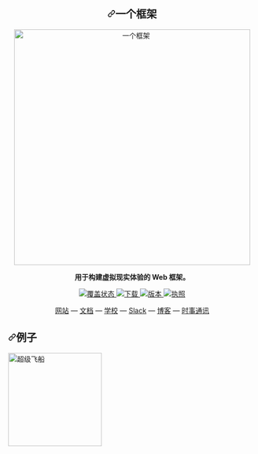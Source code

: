<div class="Box-sc-g0xbh4-0 bJMeLZ js-snippet-clipboard-copy-unpositioned" data-hpc="true"><article class="markdown-body entry-content container-lg" itemprop="text"><h1 align="center" tabindex="-1" dir="auto"><a id="user-content-a-frame" class="anchor" aria-hidden="true" tabindex="-1" href="#a-frame"><svg class="octicon octicon-link" viewBox="0 0 16 16" version="1.1" width="16" height="16" aria-hidden="true"><path d="m7.775 3.275 1.25-1.25a3.5 3.5 0 1 1 4.95 4.95l-2.5 2.5a3.5 3.5 0 0 1-4.95 0 .751.751 0 0 1 .018-1.042.751.751 0 0 1 1.042-.018 1.998 1.998 0 0 0 2.83 0l2.5-2.5a2.002 2.002 0 0 0-2.83-2.83l-1.25 1.25a.751.751 0 0 1-1.042-.018.751.751 0 0 1-.018-1.042Zm-4.69 9.64a1.998 1.998 0 0 0 2.83 0l1.25-1.25a.751.751 0 0 1 1.042.018.751.751 0 0 1 .018 1.042l-1.25 1.25a3.5 3.5 0 1 1-4.95-4.95l2.5-2.5a3.5 3.5 0 0 1 4.95 0 .751.751 0 0 1-.018 1.042.751.751 0 0 1-1.042.018 1.998 1.998 0 0 0-2.83 0l-2.5 2.5a1.998 1.998 0 0 0 0 2.83Z"></path></svg></a><font style="vertical-align: inherit;"><font style="vertical-align: inherit;">一个框架</font></font></h1>
<p align="center" dir="auto"><a href="https://aframe.io" rel="nofollow"><img width="480" alt="一个框架" src="https://user-images.githubusercontent.com/674727/32120889-230ef110-bb0f-11e7-908c-76e39aa43149.jpg" style="max-width: 100%;"></a></p>
<p align="center" dir="auto"><b><font style="vertical-align: inherit;"><font style="vertical-align: inherit;">用于构建虚拟现实体验的 Web 框架。</font></font></b></p>
<p align="center" dir="auto">
  <a href="https://codecov.io/gh/aframevr/aframe" rel="nofollow">
    <img src="https://camo.githubusercontent.com/8427a5fd3c952732b3666206baa07cca2c303ca58cf399f70899d5922ecd8c0e/68747470733a2f2f636f6465636f762e696f2f67682f616672616d6576722f616672616d652f6272616e63682f6d61737465722f67726170682f62616467652e737667" alt="覆盖状态" data-canonical-src="https://codecov.io/gh/aframevr/aframe/branch/master/graph/badge.svg" style="max-width: 100%;">
  </a>
  <a href="https://npmjs.org/package/aframe" rel="nofollow">
    <img src="https://camo.githubusercontent.com/62c446d96d8c57ccee84212c131e5cd222d0400b02a9b3cb549a0c30a80cffd3/68747470733a2f2f696d672e736869656c64732e696f2f6e706d2f64742f616672616d652e7376673f7374796c653d666c61742d737175617265" alt="下载" data-canonical-src="https://img.shields.io/npm/dt/aframe.svg?style=flat-square" style="max-width: 100%;">
  </a>
  <a href="https://npmjs.org/package/aframe" rel="nofollow">
    <img src="https://camo.githubusercontent.com/4121d2840f98be3ff6ec3832e9235a91eee13ec80ef8624f13cd4d5a51a8fe5a/68747470733a2f2f696d672e736869656c64732e696f2f6e706d2f762f616672616d652e7376673f7374796c653d666c61742d737175617265" alt="版本" data-canonical-src="https://img.shields.io/npm/v/aframe.svg?style=flat-square" style="max-width: 100%;">
  </a>
  <a href="https://npmjs.com/package/aframe" rel="nofollow">
    <img src="https://camo.githubusercontent.com/8d260f2478fa8584175e3f153de82f9b6c8dfe85171e48ed874778fa64e57fb9/68747470733a2f2f696d672e736869656c64732e696f2f6e706d2f6c2f616672616d652e7376673f7374796c653d666c61742d737175617265" alt="执照" data-canonical-src="https://img.shields.io/npm/l/aframe.svg?style=flat-square" style="max-width: 100%;"></a>
  
</p>
<div align="center" dir="auto">
  <a href="https://aframe.io" rel="nofollow"><font style="vertical-align: inherit;"><font style="vertical-align: inherit;">网站</font></font></a><font style="vertical-align: inherit;"><font style="vertical-align: inherit;">
  —
  </font></font><a href="https://aframe.io/docs/" rel="nofollow"><font style="vertical-align: inherit;"><font style="vertical-align: inherit;">文档</font></font></a><font style="vertical-align: inherit;"><font style="vertical-align: inherit;">
  —
  </font></font><a href="https://aframe.io/school/" rel="nofollow"><font style="vertical-align: inherit;"><font style="vertical-align: inherit;">学校</font></font></a><font style="vertical-align: inherit;"><font style="vertical-align: inherit;">
  —
   </font></font><a href="https://aframevr.slack.com/join/shared_invite/zt-f6rne3ly-ekVaBU~Xu~fsZHXr56jacQ" rel="nofollow"><font style="vertical-align: inherit;"><font style="vertical-align: inherit;">Slack</font></font></a><font style="vertical-align: inherit;"><font style="vertical-align: inherit;"> 
  —
  </font></font><a href="https://aframe.io/blog/" rel="nofollow"><font style="vertical-align: inherit;"><font style="vertical-align: inherit;">博客</font></font></a><font style="vertical-align: inherit;"><font style="vertical-align: inherit;">
  —
  </font></font><a href="https://aframe.io/subscribe/" rel="nofollow"><font style="vertical-align: inherit;"><font style="vertical-align: inherit;">时事通讯</font></font></a>
</div>
<h2 tabindex="-1" dir="auto"><a id="user-content-examples" class="anchor" aria-hidden="true" tabindex="-1" href="#examples"><svg class="octicon octicon-link" viewBox="0 0 16 16" version="1.1" width="16" height="16" aria-hidden="true"><path d="m7.775 3.275 1.25-1.25a3.5 3.5 0 1 1 4.95 4.95l-2.5 2.5a3.5 3.5 0 0 1-4.95 0 .751.751 0 0 1 .018-1.042.751.751 0 0 1 1.042-.018 1.998 1.998 0 0 0 2.83 0l2.5-2.5a2.002 2.002 0 0 0-2.83-2.83l-1.25 1.25a.751.751 0 0 1-1.042-.018.751.751 0 0 1-.018-1.042Zm-4.69 9.64a1.998 1.998 0 0 0 2.83 0l1.25-1.25a.751.751 0 0 1 1.042.018.751.751 0 0 1 .018 1.042l-1.25 1.25a3.5 3.5 0 1 1-4.95-4.95l2.5-2.5a3.5 3.5 0 0 1 4.95 0 .751.751 0 0 1-.018 1.042.751.751 0 0 1-1.042.018 1.998 1.998 0 0 0-2.83 0l-2.5 2.5a1.998 1.998 0 0 0 0 2.83Z"></path></svg></a><font style="vertical-align: inherit;"><font style="vertical-align: inherit;">例子</font></font></h2>
<animated-image data-catalyst="" style="width: 32%;"><a href="https://supermedium.com/supercraft" rel="nofollow" data-target="animated-image.originalLink">
  <img alt="超级飞船" src="https://user-images.githubusercontent.com/674727/41085457-f5429566-69eb-11e8-92e5-3210e4c6c4a0.gif" height="190" style="max-width: 100%; display: inline-block;" data-target="animated-image.originalImage">
</a>
      <span class="AnimatedImagePlayer" data-target="animated-image.player" hidden="">
        <a data-target="animated-image.replacedLink" class="AnimatedImagePlayer-images" href="https://supermedium.com/supercraft" target="_blank">
          
       
<animated-image data-catalyst="" style="width: 32%;"><a href="https://aframe.io/a-painter/?url=https://ucarecdn.com/962b242b-87a9-422c-b730-febdc470f203/" rel="nofollow" data-target="animated-image.originalLink">
  <img alt="画家" src="https://cloud.githubusercontent.com/assets/674727/24531388/acfc3dda-156d-11e7-8563-5bd75252f70f.gif" height="190" style="max-width: 100%; display: inline-block;" data-target="animated-image.originalImage">
</a>
      <span class="AnimatedImagePlayer" data-target="animated-image.player" hidden="">
        <a data-target="animated-image.replacedLink" class="AnimatedImagePlayer-images" href="https://aframe.io/a-painter/?url=https://ucarecdn.com/962b242b-87a9-422c-b730-febdc470f203/" target="_blank">
          
       
<a href="https://supermedium.com" rel="nofollow">
  <img alt="超中等" src="https://user-images.githubusercontent.com/674727/37294616-7212cd20-25d3-11e8-9e7f-c0c61074f1e0.png" height="190" width="32%" style="max-width: 100%;">
</a>
<animated-image data-catalyst="" style="width: 32%;"><a href="https://aframe.io/a-blast/" rel="nofollow" data-target="animated-image.originalLink">
  <img alt="一个爆炸" src="https://cloud.githubusercontent.com/assets/674727/24531440/0336e66e-156e-11e7-95c2-f2e6ebc0393d.gif" height="190" style="max-width: 100%; display: inline-block;" data-target="animated-image.originalImage">
</a>
      <span class="AnimatedImagePlayer" data-target="animated-image.player" hidden="">
        <a data-target="animated-image.replacedLink" class="AnimatedImagePlayer-images" href="https://aframe.io/a-blast/" target="_blank">
          
        <span data-target="animated-image.imageContainer">
            <img data-target="animated-image.replacedImage" alt="一个爆炸" class="AnimatedImagePlayer-animatedImage" src="https://cloud.githubusercontent.com/assets/674727/24531440/0336e66e-156e-11e7-95c2-f2e6ebc0393d.gif" height="190" style="display: block; opacity: 1;">
          <canvas class="AnimatedImagePlayer-stillImage" aria-hidden="true" width="256" height="190"></canvas></span></a>
        <button data-target="animated-image.imageButton" class="AnimatedImagePlayer-images" tabindex="-1" aria-label="Play 一个爆炸" hidden=""></button>
        <span class="AnimatedImagePlayer-controls" data-target="animated-image.controls" hidden="">
          <button data-target="animated-image.playButton" class="AnimatedImagePlayer-button" aria-label="Play 一个爆炸">
            <svg aria-hidden="true" focusable="false" class="octicon icon-play" width="16" height="16" viewBox="0 0 16 16" fill="none" xmlns="http://www.w3.org/2000/svg">
              <path d="M4 13.5427V2.45734C4 1.82607 4.69692 1.4435 5.2295 1.78241L13.9394 7.32507C14.4334 7.63943 14.4334 8.36057 13.9394 8.67493L5.2295 14.2176C4.69692 14.5565 4 14.1739 4 13.5427Z">
            </path></svg>
            <svg aria-hidden="true" focusable="false" class="octicon icon-pause" width="16" height="16" viewBox="0 0 16 16" xmlns="http://www.w3.org/2000/svg">
              <rect x="4" y="2" width="3" height="12" rx="1"></rect>
              <rect x="9" y="2" width="3" height="12" rx="1"></rect>
            </svg>
          </button>
          <a data-target="animated-image.openButton" aria-label="Open 一个爆炸 in new window" class="AnimatedImagePlayer-button" href="https://aframe.io/a-blast/" target="_blank">
            <svg aria-hidden="true" class="octicon" xmlns="http://www.w3.org/2000/svg" viewBox="0 0 16 16" width="16" height="16">
              <path fill-rule="evenodd" d="M10.604 1h4.146a.25.25 0 01.25.25v4.146a.25.25 0 01-.427.177L13.03 4.03 9.28 7.78a.75.75 0 01-1.06-1.06l3.75-3.75-1.543-1.543A.25.25 0 0110.604 1zM3.75 2A1.75 1.75 0 002 3.75v8.5c0 .966.784 1.75 1.75 1.75h8.5A1.75 1.75 0 0014 12.25v-3.5a.75.75 0 00-1.5 0v3.5a.25.25 0 01-.25.25h-8.5a.25.25 0 01-.25-.25v-8.5a.25.25 0 01.25-.25h3.5a.75.75 0 000-1.5h-3.5z"></path>
            </svg>
          </a>
        </span>
      </span></animated-image>
<animated-image data-catalyst="" style="width: 32%;"><a href="https://aframe.io/a-saturday-night/" rel="nofollow" data-target="animated-image.originalLink">
  <img alt="A-周六晚上" src="https://cloud.githubusercontent.com/assets/674727/24531477/44272daa-156e-11e7-8ef9-d750ed430f3a.gif" height="190" style="max-width: 100%; display: inline-block;" data-target="animated-image.originalImage">
</a>
      <span class="AnimatedImagePlayer" data-target="animated-image.player" hidden="">
        <a data-target="animated-image.replacedLink" class="AnimatedImagePlayer-images" href="https://aframe.io/a-saturday-night/" target="_blank">
          
        <span data-target="animated-image.imageContainer">
            <img data-target="animated-image.replacedImage" alt="A-周六晚上" class="AnimatedImagePlayer-animatedImage" src="https://cloud.githubusercontent.com/assets/674727/24531477/44272daa-156e-11e7-8ef9-d750ed430f3a.gif" height="190" style="display: block; opacity: 1;">
          <canvas class="AnimatedImagePlayer-stillImage" aria-hidden="true" width="256" height="190"></canvas></span></a>
        <button data-target="animated-image.imageButton" class="AnimatedImagePlayer-images" tabindex="-1" aria-label="Play A-周六晚上" hidden=""></button>
        <span class="AnimatedImagePlayer-controls" data-target="animated-image.controls" hidden="">
          <button data-target="animated-image.playButton" class="AnimatedImagePlayer-button" aria-label="Play A-周六晚上">
            <svg aria-hidden="true" focusable="false" class="octicon icon-play" width="16" height="16" viewBox="0 0 16 16" fill="none" xmlns="http://www.w3.org/2000/svg">
              <path d="M4 13.5427V2.45734C4 1.82607 4.69692 1.4435 5.2295 1.78241L13.9394 7.32507C14.4334 7.63943 14.4334 8.36057 13.9394 8.67493L5.2295 14.2176C4.69692 14.5565 4 14.1739 4 13.5427Z">
            </path></svg>
            <svg aria-hidden="true" focusable="false" class="octicon icon-pause" width="16" height="16" viewBox="0 0 16 16" xmlns="http://www.w3.org/2000/svg">
              <rect x="4" y="2" width="3" height="12" rx="1"></rect>
              <rect x="9" y="2" width="3" height="12" rx="1"></rect>
            </svg>
          </button>
          <a data-target="animated-image.openButton" aria-label="Open A-周六晚上 in new window" class="AnimatedImagePlayer-button" href="https://aframe.io/a-saturday-night/" target="_blank">
            <svg aria-hidden="true" class="octicon" xmlns="http://www.w3.org/2000/svg" viewBox="0 0 16 16" width="16" height="16">
              <path fill-rule="evenodd" d="M10.604 1h4.146a.25.25 0 01.25.25v4.146a.25.25 0 01-.427.177L13.03 4.03 9.28 7.78a.75.75 0 01-1.06-1.06l3.75-3.75-1.543-1.543A.25.25 0 0110.604 1zM3.75 2A1.75 1.75 0 002 3.75v8.5c0 .966.784 1.75 1.75 1.75h8.5A1.75 1.75 0 0014 12.25v-3.5a.75.75 0 00-1.5 0v3.5a.25.25 0 01-.25.25h-8.5a.25.25 0 01-.25-.25v-8.5a.25.25 0 01.25-.25h3.5a.75.75 0 000-1.5h-3.5z"></path>
            </svg>
          </a>
        </span>
      </span></animated-image>
<animated-image data-catalyst="" style="width: 32%;"><a href="https://github.com/googlecreativelab/webvr-musicalforest" data-target="animated-image.originalLink">
  <img alt="音乐森林@googlecreativelab" src="https://cloud.githubusercontent.com/assets/674727/25109861/b8e9ec48-2394-11e7-8f2d-ea1cd9df69c8.gif" height="190" style="max-width: 100%; display: inline-block;" data-target="animated-image.originalImage">
</a>
      <span class="AnimatedImagePlayer" data-target="animated-image.player" hidden="">
        <a data-target="animated-image.replacedLink" class="AnimatedImagePlayer-images" href="https://github.com/googlecreativelab/webvr-musicalforest" target="_blank">
          
        <span data-target="animated-image.imageContainer">
            <img data-target="animated-image.replacedImage" alt="音乐森林@googlecreativelab" class="AnimatedImagePlayer-animatedImage" src="https://cloud.githubusercontent.com/assets/674727/25109861/b8e9ec48-2394-11e7-8f2d-ea1cd9df69c8.gif" height="190" style="display: block; opacity: 1;">
          <canvas class="AnimatedImagePlayer-stillImage" aria-hidden="true" width="256" height="190"></canvas></span></a>
        <button data-target="animated-image.imageButton" class="AnimatedImagePlayer-images" tabindex="-1" aria-label="Play 音乐森林@googlecreativelab" hidden=""></button>
        <span class="AnimatedImagePlayer-controls" data-target="animated-image.controls" hidden="">
          <button data-target="animated-image.playButton" class="AnimatedImagePlayer-button" aria-label="Play 音乐森林@googlecreativelab">
            <svg aria-hidden="true" focusable="false" class="octicon icon-play" width="16" height="16" viewBox="0 0 16 16" fill="none" xmlns="http://www.w3.org/2000/svg">
              <path d="M4 13.5427V2.45734C4 1.82607 4.69692 1.4435 5.2295 1.78241L13.9394 7.32507C14.4334 7.63943 14.4334 8.36057 13.9394 8.67493L5.2295 14.2176C4.69692 14.5565 4 14.1739 4 13.5427Z">
            </path></svg>
            <svg aria-hidden="true" focusable="false" class="octicon icon-pause" width="16" height="16" viewBox="0 0 16 16" xmlns="http://www.w3.org/2000/svg">
              <rect x="4" y="2" width="3" height="12" rx="1"></rect>
              <rect x="9" y="2" width="3" height="12" rx="1"></rect>
            </svg>
          </button>
          <a data-target="animated-image.openButton" aria-label="Open 音乐森林@googlecreativelab in new window" class="AnimatedImagePlayer-button" href="https://github.com/googlecreativelab/webvr-musicalforest" target="_blank">
            <svg aria-hidden="true" class="octicon" xmlns="http://www.w3.org/2000/svg" viewBox="0 0 16 16" width="16" height="16">
              <path fill-rule="evenodd" d="M10.604 1h4.146a.25.25 0 01.25.25v4.146a.25.25 0 01-.427.177L13.03 4.03 9.28 7.78a.75.75 0 01-1.06-1.06l3.75-3.75-1.543-1.543A.25.25 0 0110.604 1zM3.75 2A1.75 1.75 0 002 3.75v8.5c0 .966.784 1.75 1.75 1.75h8.5A1.75 1.75 0 0014 12.25v-3.5a.75.75 0 00-1.5 0v3.5a.25.25 0 01-.25.25h-8.5a.25.25 0 01-.25-.25v-8.5a.25.25 0 01.25-.25h3.5a.75.75 0 000-1.5h-3.5z"></path>
            </svg>
          </a>
        </span>
      </span></animated-image>
<p dir="auto"><em><font style="vertical-align: inherit;"></font><a href="https://aframe.io" rel="nofollow"><font style="vertical-align: inherit;"><font style="vertical-align: inherit;">在主页</font></font></a><font style="vertical-align: inherit;"><font style="vertical-align: inherit;">、</font></font><a href="https://aframe.io/blog/" rel="nofollow"><font style="vertical-align: inherit;"><font style="vertical-align: inherit;">A Week of A-Frame</font></font></a><font style="vertical-align: inherit;"><font style="vertical-align: inherit;">和</font></font><a href="https://webvr.directory" rel="nofollow"><font style="vertical-align: inherit;"><font style="vertical-align: inherit;">WebVR Directory</font></font></a><font style="vertical-align: inherit;"><font style="vertical-align: inherit;">上可以找到更多示例</font><font style="vertical-align: inherit;">。</font></font></em></p>
<h2 tabindex="-1" dir="auto"><a id="user-content-features" class="anchor" aria-hidden="true" tabindex="-1" href="#features"><svg class="octicon octicon-link" viewBox="0 0 16 16" version="1.1" width="16" height="16" aria-hidden="true"><path d="m7.775 3.275 1.25-1.25a3.5 3.5 0 1 1 4.95 4.95l-2.5 2.5a3.5 3.5 0 0 1-4.95 0 .751.751 0 0 1 .018-1.042.751.751 0 0 1 1.042-.018 1.998 1.998 0 0 0 2.83 0l2.5-2.5a2.002 2.002 0 0 0-2.83-2.83l-1.25 1.25a.751.751 0 0 1-1.042-.018.751.751 0 0 1-.018-1.042Zm-4.69 9.64a1.998 1.998 0 0 0 2.83 0l1.25-1.25a.751.751 0 0 1 1.042.018.751.751 0 0 1 .018 1.042l-1.25 1.25a3.5 3.5 0 1 1-4.95-4.95l2.5-2.5a3.5 3.5 0 0 1 4.95 0 .751.751 0 0 1-.018 1.042.751.751 0 0 1-1.042.018 1.998 1.998 0 0 0-2.83 0l-2.5 2.5a1.998 1.998 0 0 0 0 2.83Z"></path></svg></a><font style="vertical-align: inherit;"><font style="vertical-align: inherit;">特征</font></font></h2>
<p dir="auto"><font style="vertical-align: inherit;"><font style="vertical-align: inherit;">👓</font></font><strong><font style="vertical-align: inherit;"><font style="vertical-align: inherit;">虚拟现实变得简单</font></font></strong><font style="vertical-align: inherit;"><font style="vertical-align: inherit;">：A-Frame 只需放入</font></font><code>&lt;a-scene&gt;</code><font style="vertical-align: inherit;"><font style="vertical-align: inherit;">.</font></font></p>
<p dir="auto"><font style="vertical-align: inherit;"><font style="vertical-align: inherit;">❤️</font></font><strong><font style="vertical-align: inherit;"><font style="vertical-align: inherit;">声明性 HTML</font></font></strong><font style="vertical-align: inherit;"><font style="vertical-align: inherit;">：HTML 易于阅读和复制粘贴。</font><font style="vertical-align: inherit;">由于 A-Frame 可以通过 HTML 使用，因此每个人都可以使用 A-Frame：Web 开发人员、VR 和 AR 爱好者、教育工作者、艺术家、创客、孩子。</font></font></p>
<p dir="auto"><font style="vertical-align: inherit;"><font style="vertical-align: inherit;">🔌</font></font><strong><font style="vertical-align: inherit;"><font style="vertical-align: inherit;">实体组件架构</font></font></strong><font style="vertical-align: inherit;"><font style="vertical-align: inherit;">：A-Frame 是一个基于 Three.js 的强大框架，为 Three.js 提供声明性、可组合、可重用的实体组件结构。</font><font style="vertical-align: inherit;">虽然 A-Frame 可以通过 HTML 使用，但开发人员可以无限制地访问 JavaScript、DOM API、 Three.js、WebXR 和 WebGL。</font></font></p>
<p dir="auto"><font style="vertical-align: inherit;"><font style="vertical-align: inherit;">⚡</font></font><strong><font style="vertical-align: inherit;"><font style="vertical-align: inherit;">性能</font></font></strong><font style="vertical-align: inherit;"><font style="vertical-align: inherit;">：A-Frame 是一个基于 Three.js 的瘦框架。</font><font style="vertical-align: inherit;">虽然A-Frame使用了DOM，但A-Frame并不触及浏览器布局引擎。</font><font style="vertical-align: inherit;">性能是重中之重，需要在高度交互的 WebXR 体验上进行实战测试。</font></font></p>
<p dir="auto"><font style="vertical-align: inherit;"><font style="vertical-align: inherit;">🌐</font></font><strong><font style="vertical-align: inherit;"><font style="vertical-align: inherit;">跨平台</font></font></strong><font style="vertical-align: inherit;"><font style="vertical-align: inherit;">：为任何与支持 WebXR 的浏览器兼容的耳机构建 VR 和 AR 应用程序。</font><font style="vertical-align: inherit;">没有耳机或控制器？</font><font style="vertical-align: inherit;">没问题！</font><font style="vertical-align: inherit;">A-Frame 仍然适用于标准台式机和智能手机。</font></font></p>
<p dir="auto"><font style="vertical-align: inherit;"><font style="vertical-align: inherit;">🔍 </font></font><strong><font style="vertical-align: inherit;"><font style="vertical-align: inherit;">Visual Inspector</font></font></strong><font style="vertical-align: inherit;"><font style="vertical-align: inherit;">：A-Frame 提供了内置的视觉 3D 检查器，其工作流程类似于浏览器的开发工具，界面类似于 Unity。</font><font style="vertical-align: inherit;">打开任何 A-Frame 场景并点击</font></font><code>&lt;ctrl&gt; + &lt;alt&gt; + i</code><font style="vertical-align: inherit;"><font style="vertical-align: inherit;">。</font></font></p>
<p dir="auto"><font style="vertical-align: inherit;"><font style="vertical-align: inherit;">🏃</font></font><strong><font style="vertical-align: inherit;"><font style="vertical-align: inherit;">功能</font></font></strong><font style="vertical-align: inherit;"><font style="vertical-align: inherit;">：使用 A-Frame 的内置组件（例如几何图形、材质、灯光、动画、模型、光线投射器、阴影、位置音频、跟踪控制器）立即开始运行。</font><font style="vertical-align: inherit;">利用粒子系统、物理、多用户、海洋、山脉、语音识别或隐形传态等社区组件，走得更远！</font></font></p>
<h2 tabindex="-1" dir="auto"><a id="user-content-usage" class="anchor" aria-hidden="true" tabindex="-1" href="#usage"><svg class="octicon octicon-link" viewBox="0 0 16 16" version="1.1" width="16" height="16" aria-hidden="true"><path d="m7.775 3.275 1.25-1.25a3.5 3.5 0 1 1 4.95 4.95l-2.5 2.5a3.5 3.5 0 0 1-4.95 0 .751.751 0 0 1 .018-1.042.751.751 0 0 1 1.042-.018 1.998 1.998 0 0 0 2.83 0l2.5-2.5a2.002 2.002 0 0 0-2.83-2.83l-1.25 1.25a.751.751 0 0 1-1.042-.018.751.751 0 0 1-.018-1.042Zm-4.69 9.64a1.998 1.998 0 0 0 2.83 0l1.25-1.25a.751.751 0 0 1 1.042.018.751.751 0 0 1 .018 1.042l-1.25 1.25a3.5 3.5 0 1 1-4.95-4.95l2.5-2.5a3.5 3.5 0 0 1 4.95 0 .751.751 0 0 1-.018 1.042.751.751 0 0 1-1.042.018 1.998 1.998 0 0 0-2.83 0l-2.5 2.5a1.998 1.998 0 0 0 0 2.83Z"></path></svg></a><font style="vertical-align: inherit;"><font style="vertical-align: inherit;">用法</font></font></h2>
<h3 tabindex="-1" dir="auto"><a id="user-content-example" class="anchor" aria-hidden="true" tabindex="-1" href="#example"><svg class="octicon octicon-link" viewBox="0 0 16 16" version="1.1" width="16" height="16" aria-hidden="true"><path d="m7.775 3.275 1.25-1.25a3.5 3.5 0 1 1 4.95 4.95l-2.5 2.5a3.5 3.5 0 0 1-4.95 0 .751.751 0 0 1 .018-1.042.751.751 0 0 1 1.042-.018 1.998 1.998 0 0 0 2.83 0l2.5-2.5a2.002 2.002 0 0 0-2.83-2.83l-1.25 1.25a.751.751 0 0 1-1.042-.018.751.751 0 0 1-.018-1.042Zm-4.69 9.64a1.998 1.998 0 0 0 2.83 0l1.25-1.25a.751.751 0 0 1 1.042.018.751.751 0 0 1 .018 1.042l-1.25 1.25a3.5 3.5 0 1 1-4.95-4.95l2.5-2.5a3.5 3.5 0 0 1 4.95 0 .751.751 0 0 1-.018 1.042.751.751 0 0 1-1.042.018 1.998 1.998 0 0 0-2.83 0l-2.5 2.5a1.998 1.998 0 0 0 0 2.83Z"></path></svg></a><font style="vertical-align: inherit;"><font style="vertical-align: inherit;">例子</font></font></h3>
<p dir="auto"><font style="vertical-align: inherit;"><font style="vertical-align: inherit;">只需几行 HTML 即可在浏览器中构建 VR 和 AR 场景！</font><font style="vertical-align: inherit;">要立即开始播放和发布，请重新混合入门示例：</font></font></p>
<p dir="auto"><a href="https://glitch.com/~aframe" rel="nofollow"><img src="https://cloud.githubusercontent.com/assets/674727/24572421/688f7fc0-162d-11e7-8a35-b02bc050c043.jpg" alt="混音" style="max-width: 100%;"></a> <a href="https://repl.it/@dmarcos/aframe" rel="nofollow"><img src="https://user-images.githubusercontent.com/39342/52831020-d42dcb80-3087-11e9-833f-2d6191c69eb9.png" alt="叉" style="max-width: 100%;"></a></p>
<div class="highlight highlight-text-html-basic notranslate position-relative overflow-auto" dir="auto"><pre><span class="pl-kos">&lt;</span><span class="pl-ent">html</span><span class="pl-kos">&gt;</span>
  <span class="pl-kos">&lt;</span><span class="pl-ent">head</span><span class="pl-kos">&gt;</span>
    <span class="pl-kos">&lt;</span><span class="pl-ent">script</span> <span class="pl-c1">src</span>="<span class="pl-s">https://aframe.io/releases/1.5.0/aframe.min.js</span>"<span class="pl-kos">&gt;</span><span class="pl-kos">&lt;/</span><span class="pl-ent">script</span><span class="pl-kos">&gt;</span>
  <span class="pl-kos">&lt;/</span><span class="pl-ent">head</span><span class="pl-kos">&gt;</span>
  <span class="pl-kos">&lt;</span><span class="pl-ent">body</span><span class="pl-kos">&gt;</span>
    <span class="pl-kos">&lt;</span><span class="pl-ent">a-scene</span><span class="pl-kos">&gt;</span>
      <span class="pl-kos">&lt;</span><span class="pl-ent">a-box</span> <span class="pl-c1">position</span>="<span class="pl-s">-1 0.5 -3</span>" <span class="pl-c1">rotation</span>="<span class="pl-s">0 45 0</span>" <span class="pl-c1">color</span>="<span class="pl-s">#4CC3D9</span>"<span class="pl-kos">&gt;</span><span class="pl-kos">&lt;/</span><span class="pl-ent">a-box</span><span class="pl-kos">&gt;</span>
      <span class="pl-kos">&lt;</span><span class="pl-ent">a-sphere</span> <span class="pl-c1">position</span>="<span class="pl-s">0 1.25 -5</span>" <span class="pl-c1">radius</span>="<span class="pl-s">1.25</span>" <span class="pl-c1">color</span>="<span class="pl-s">#EF2D5E</span>"<span class="pl-kos">&gt;</span><span class="pl-kos">&lt;/</span><span class="pl-ent">a-sphere</span><span class="pl-kos">&gt;</span>
      <span class="pl-kos">&lt;</span><span class="pl-ent">a-cylinder</span> <span class="pl-c1">position</span>="<span class="pl-s">1 0.75 -3</span>" <span class="pl-c1">radius</span>="<span class="pl-s">0.5</span>" <span class="pl-c1">height</span>="<span class="pl-s">1.5</span>" <span class="pl-c1">color</span>="<span class="pl-s">#FFC65D</span>"<span class="pl-kos">&gt;</span><span class="pl-kos">&lt;/</span><span class="pl-ent">a-cylinder</span><span class="pl-kos">&gt;</span>
      <span class="pl-kos">&lt;</span><span class="pl-ent">a-plane</span> <span class="pl-c1">position</span>="<span class="pl-s">0 0 -4</span>" <span class="pl-c1">rotation</span>="<span class="pl-s">-90 0 0</span>" <span class="pl-c1">width</span>="<span class="pl-s">4</span>" <span class="pl-c1">height</span>="<span class="pl-s">4</span>" <span class="pl-c1">color</span>="<span class="pl-s">#7BC8A4</span>"<span class="pl-kos">&gt;</span><span class="pl-kos">&lt;/</span><span class="pl-ent">a-plane</span><span class="pl-kos">&gt;</span>
      <span class="pl-kos">&lt;</span><span class="pl-ent">a-sky</span> <span class="pl-c1">color</span>="<span class="pl-s">#ECECEC</span>"<span class="pl-kos">&gt;</span><span class="pl-kos">&lt;/</span><span class="pl-ent">a-sky</span><span class="pl-kos">&gt;</span>
    <span class="pl-kos">&lt;/</span><span class="pl-ent">a-scene</span><span class="pl-kos">&gt;</span>
  <span class="pl-kos">&lt;/</span><span class="pl-ent">body</span><span class="pl-kos">&gt;</span>
<span class="pl-kos">&lt;/</span><span class="pl-ent">html</span><span class="pl-kos">&gt;</span></pre><div class="zeroclipboard-container">
    <clipboard-copy aria-label="Copy" class="ClipboardButton btn btn-invisible js-clipboard-copy m-2 p-0 tooltipped-no-delay d-flex flex-justify-center flex-items-center" data-copy-feedback="Copied!" data-tooltip-direction="w" value="<html>
  <head>
    <script src=&quot;https://aframe.io/releases/1.5.0/aframe.min.js&quot;></script>
  </head>
  <body>
    <a-scene>
      <a-box position=&quot;-1 0.5 -3&quot; rotation=&quot;0 45 0&quot; color=&quot;#4CC3D9&quot;></a-box>
      <a-sphere position=&quot;0 1.25 -5&quot; radius=&quot;1.25&quot; color=&quot;#EF2D5E&quot;></a-sphere>
      <a-cylinder position=&quot;1 0.75 -3&quot; radius=&quot;0.5&quot; height=&quot;1.5&quot; color=&quot;#FFC65D&quot;></a-cylinder>
      <a-plane position=&quot;0 0 -4&quot; rotation=&quot;-90 0 0&quot; width=&quot;4&quot; height=&quot;4&quot; color=&quot;#7BC8A4&quot;></a-plane>
      <a-sky color=&quot;#ECECEC&quot;></a-sky>
    </a-scene>
  </body>
</html>" tabindex="0" role="button">
      <svg aria-hidden="true" height="16" viewBox="0 0 16 16" version="1.1" width="16" data-view-component="true" class="octicon octicon-copy js-clipboard-copy-icon">
    <path d="M0 6.75C0 5.784.784 5 1.75 5h1.5a.75.75 0 0 1 0 1.5h-1.5a.25.25 0 0 0-.25.25v7.5c0 .138.112.25.25.25h7.5a.25.25 0 0 0 .25-.25v-1.5a.75.75 0 0 1 1.5 0v1.5A1.75 1.75 0 0 1 9.25 16h-7.5A1.75 1.75 0 0 1 0 14.25Z"></path><path d="M5 1.75C5 .784 5.784 0 6.75 0h7.5C15.216 0 16 .784 16 1.75v7.5A1.75 1.75 0 0 1 14.25 11h-7.5A1.75 1.75 0 0 1 5 9.25Zm1.75-.25a.25.25 0 0 0-.25.25v7.5c0 .138.112.25.25.25h7.5a.25.25 0 0 0 .25-.25v-7.5a.25.25 0 0 0-.25-.25Z"></path>
</svg>
      <svg aria-hidden="true" height="16" viewBox="0 0 16 16" version="1.1" width="16" data-view-component="true" class="octicon octicon-check js-clipboard-check-icon color-fg-success d-none">
    <path d="M13.78 4.22a.75.75 0 0 1 0 1.06l-7.25 7.25a.75.75 0 0 1-1.06 0L2.22 9.28a.751.751 0 0 1 .018-1.042.751.751 0 0 1 1.042-.018L6 10.94l6.72-6.72a.75.75 0 0 1 1.06 0Z"></path>
</svg>
    </clipboard-copy>
  </div></div>
<p dir="auto"><font style="vertical-align: inherit;"><font style="vertical-align: inherit;">借助 A-Frame 的</font></font><a href="https://aframe.io/docs/1.5.0/introduction/entity-component-system.html" rel="nofollow"><font style="vertical-align: inherit;"><font style="vertical-align: inherit;">实体组件架构</font></font></a><font style="vertical-align: inherit;"><font style="vertical-align: inherit;">，我们可以从生态系统（例如海洋、物理）中放入社区组件，并将它们直接从 HTML 插入到我们的对象中：</font></font></p>
<p dir="auto"><a href="https://glitch.com/~aframe-registry" rel="nofollow"><img src="https://cloud.githubusercontent.com/assets/674727/24572421/688f7fc0-162d-11e7-8a35-b02bc050c043.jpg" alt="混音" style="max-width: 100%;"></a> <a href="https://repl.it/@dmarcos/aframe" rel="nofollow"><img src="https://user-images.githubusercontent.com/39342/52831020-d42dcb80-3087-11e9-833f-2d6191c69eb9.png" alt="叉" style="max-width: 100%;"></a></p>
<div class="highlight highlight-text-html-basic notranslate position-relative overflow-auto" dir="auto"><pre><span class="pl-kos">&lt;</span><span class="pl-ent">html</span><span class="pl-kos">&gt;</span>
  <span class="pl-kos">&lt;</span><span class="pl-ent">head</span><span class="pl-kos">&gt;</span>
    <span class="pl-kos">&lt;</span><span class="pl-ent">script</span> <span class="pl-c1">src</span>="<span class="pl-s">https://aframe.io/releases/1.5.0/aframe.min.js</span>"<span class="pl-kos">&gt;</span><span class="pl-kos">&lt;/</span><span class="pl-ent">script</span><span class="pl-kos">&gt;</span>
    <span class="pl-kos">&lt;</span><span class="pl-ent">script</span> <span class="pl-c1">src</span>="<span class="pl-s">https://unpkg.com/aframe-particle-system-component@1.0.x/dist/aframe-particle-system-component.min.js</span>"<span class="pl-kos">&gt;</span><span class="pl-kos">&lt;/</span><span class="pl-ent">script</span><span class="pl-kos">&gt;</span>
    <span class="pl-kos">&lt;</span><span class="pl-ent">script</span> <span class="pl-c1">src</span>="<span class="pl-s">https://unpkg.com/aframe-extras.ocean@%5E3.5.x/dist/aframe-extras.ocean.min.js</span>"<span class="pl-kos">&gt;</span><span class="pl-kos">&lt;/</span><span class="pl-ent">script</span><span class="pl-kos">&gt;</span>
    <span class="pl-kos">&lt;</span><span class="pl-ent">script</span> <span class="pl-c1">src</span>="<span class="pl-s">https://unpkg.com/aframe-gradient-sky@1.5.0/dist/gradientsky.min.js</span>"<span class="pl-kos">&gt;</span><span class="pl-kos">&lt;/</span><span class="pl-ent">script</span><span class="pl-kos">&gt;</span>
  <span class="pl-kos">&lt;/</span><span class="pl-ent">head</span><span class="pl-kos">&gt;</span>
  <span class="pl-kos">&lt;</span><span class="pl-ent">body</span><span class="pl-kos">&gt;</span>
    <span class="pl-kos">&lt;</span><span class="pl-ent">a-scene</span><span class="pl-kos">&gt;</span>
      <span class="pl-kos">&lt;</span><span class="pl-ent">a-entity</span> <span class="pl-c1">id</span>="<span class="pl-s">rain</span>" <span class="pl-c1">particle-system</span>="<span class="pl-s">preset: rain; color: #24CAFF; particleCount: 5000</span>"<span class="pl-kos">&gt;</span><span class="pl-kos">&lt;/</span><span class="pl-ent">a-entity</span><span class="pl-kos">&gt;</span>

      <span class="pl-kos">&lt;</span><span class="pl-ent">a-entity</span> <span class="pl-c1">id</span>="<span class="pl-s">sphere</span>" <span class="pl-c1">geometry</span>="<span class="pl-s">primitive: sphere</span>"
                <span class="pl-c1">material</span>="<span class="pl-s">color: #EFEFEF; shader: flat</span>"
                <span class="pl-c1">position</span>="<span class="pl-s">0 0.15 -5</span>"
                <span class="pl-c1">light</span>="<span class="pl-s">type: point; intensity: 5</span>"
                <span class="pl-c1">animation</span>="<span class="pl-s">property: position; easing: easeInOutQuad; dir: alternate; dur: 1000; to: 0 -0.10 -5; loop: true</span>"<span class="pl-kos">&gt;</span><span class="pl-kos">&lt;/</span><span class="pl-ent">a-entity</span><span class="pl-kos">&gt;</span>

      <span class="pl-kos">&lt;</span><span class="pl-ent">a-entity</span> <span class="pl-c1">id</span>="<span class="pl-s">ocean</span>" <span class="pl-c1">ocean</span>="<span class="pl-s">density: 20; width: 50; depth: 50; speed: 4</span>"
                <span class="pl-c1">material</span>="<span class="pl-s">color: #9CE3F9; opacity: 0.75; metalness: 0; roughness: 1</span>"
                <span class="pl-c1">rotation</span>="<span class="pl-s">-90 0 0</span>"<span class="pl-kos">&gt;</span><span class="pl-kos">&lt;/</span><span class="pl-ent">a-entity</span><span class="pl-kos">&gt;</span>

      <span class="pl-kos">&lt;</span><span class="pl-ent">a-entity</span> <span class="pl-c1">id</span>="<span class="pl-s">sky</span>" <span class="pl-c1">geometry</span>="<span class="pl-s">primitive: sphere; radius: 5000</span>"
                <span class="pl-c1">material</span>="<span class="pl-s">shader: gradient; topColor: 235 235 245; bottomColor: 185 185 210</span>"
                <span class="pl-c1">scale</span>="<span class="pl-s">-1 1 1</span>"<span class="pl-kos">&gt;</span><span class="pl-kos">&lt;/</span><span class="pl-ent">a-entity</span><span class="pl-kos">&gt;</span>

      <span class="pl-kos">&lt;</span><span class="pl-ent">a-entity</span> <span class="pl-c1">id</span>="<span class="pl-s">light</span>" <span class="pl-c1">light</span>="<span class="pl-s">type: ambient; color: #888</span>"<span class="pl-kos">&gt;</span><span class="pl-kos">&lt;/</span><span class="pl-ent">a-entity</span><span class="pl-kos">&gt;</span>
    <span class="pl-kos">&lt;/</span><span class="pl-ent">a-scene</span><span class="pl-kos">&gt;</span>
  <span class="pl-kos">&lt;/</span><span class="pl-ent">body</span><span class="pl-kos">&gt;</span>
<span class="pl-kos">&lt;/</span><span class="pl-ent">html</span><span class="pl-kos">&gt;</span></pre><div class="zeroclipboard-container">
    <clipboard-copy aria-label="Copy" class="ClipboardButton btn btn-invisible js-clipboard-copy m-2 p-0 tooltipped-no-delay d-flex flex-justify-center flex-items-center" data-copy-feedback="Copied!" data-tooltip-direction="w" value="<html>
  <head>
    <script src=&quot;https://aframe.io/releases/1.5.0/aframe.min.js&quot;></script>
    <script src=&quot;https://unpkg.com/aframe-particle-system-component@1.0.x/dist/aframe-particle-system-component.min.js&quot;></script>
    <script src=&quot;https://unpkg.com/aframe-extras.ocean@%5E3.5.x/dist/aframe-extras.ocean.min.js&quot;></script>
    <script src=&quot;https://unpkg.com/aframe-gradient-sky@1.5.0/dist/gradientsky.min.js&quot;></script>
  </head>
  <body>
    <a-scene>
      <a-entity id=&quot;rain&quot; particle-system=&quot;preset: rain; color: #24CAFF; particleCount: 5000&quot;></a-entity>

      <a-entity id=&quot;sphere&quot; geometry=&quot;primitive: sphere&quot;
                material=&quot;color: #EFEFEF; shader: flat&quot;
                position=&quot;0 0.15 -5&quot;
                light=&quot;type: point; intensity: 5&quot;
                animation=&quot;property: position; easing: easeInOutQuad; dir: alternate; dur: 1000; to: 0 -0.10 -5; loop: true&quot;></a-entity>

      <a-entity id=&quot;ocean&quot; ocean=&quot;density: 20; width: 50; depth: 50; speed: 4&quot;
                material=&quot;color: #9CE3F9; opacity: 0.75; metalness: 0; roughness: 1&quot;
                rotation=&quot;-90 0 0&quot;></a-entity>

      <a-entity id=&quot;sky&quot; geometry=&quot;primitive: sphere; radius: 5000&quot;
                material=&quot;shader: gradient; topColor: 235 235 245; bottomColor: 185 185 210&quot;
                scale=&quot;-1 1 1&quot;></a-entity>

      <a-entity id=&quot;light&quot; light=&quot;type: ambient; color: #888&quot;></a-entity>
    </a-scene>
  </body>
</html>" tabindex="0" role="button">
      <svg aria-hidden="true" height="16" viewBox="0 0 16 16" version="1.1" width="16" data-view-component="true" class="octicon octicon-copy js-clipboard-copy-icon">
    <path d="M0 6.75C0 5.784.784 5 1.75 5h1.5a.75.75 0 0 1 0 1.5h-1.5a.25.25 0 0 0-.25.25v7.5c0 .138.112.25.25.25h7.5a.25.25 0 0 0 .25-.25v-1.5a.75.75 0 0 1 1.5 0v1.5A1.75 1.75 0 0 1 9.25 16h-7.5A1.75 1.75 0 0 1 0 14.25Z"></path><path d="M5 1.75C5 .784 5.784 0 6.75 0h7.5C15.216 0 16 .784 16 1.75v7.5A1.75 1.75 0 0 1 14.25 11h-7.5A1.75 1.75 0 0 1 5 9.25Zm1.75-.25a.25.25 0 0 0-.25.25v7.5c0 .138.112.25.25.25h7.5a.25.25 0 0 0 .25-.25v-7.5a.25.25 0 0 0-.25-.25Z"></path>
</svg>
      <svg aria-hidden="true" height="16" viewBox="0 0 16 16" version="1.1" width="16" data-view-component="true" class="octicon octicon-check js-clipboard-check-icon color-fg-success d-none">
    <path d="M13.78 4.22a.75.75 0 0 1 0 1.06l-7.25 7.25a.75.75 0 0 1-1.06 0L2.22 9.28a.751.751 0 0 1 .018-1.042.751.751 0 0 1 1.042-.018L6 10.94l6.72-6.72a.75.75 0 0 1 1.06 0Z"></path>
</svg>
    </clipboard-copy>
  </div></div>
<h3 tabindex="-1" dir="auto"><a id="user-content-builds" class="anchor" aria-hidden="true" tabindex="-1" href="#builds"><svg class="octicon octicon-link" viewBox="0 0 16 16" version="1.1" width="16" height="16" aria-hidden="true"><path d="m7.775 3.275 1.25-1.25a3.5 3.5 0 1 1 4.95 4.95l-2.5 2.5a3.5 3.5 0 0 1-4.95 0 .751.751 0 0 1 .018-1.042.751.751 0 0 1 1.042-.018 1.998 1.998 0 0 0 2.83 0l2.5-2.5a2.002 2.002 0 0 0-2.83-2.83l-1.25 1.25a.751.751 0 0 1-1.042-.018.751.751 0 0 1-.018-1.042Zm-4.69 9.64a1.998 1.998 0 0 0 2.83 0l1.25-1.25a.751.751 0 0 1 1.042.018.751.751 0 0 1 .018 1.042l-1.25 1.25a3.5 3.5 0 1 1-4.95-4.95l2.5-2.5a3.5 3.5 0 0 1 4.95 0 .751.751 0 0 1-.018 1.042.751.751 0 0 1-1.042.018 1.998 1.998 0 0 0-2.83 0l-2.5 2.5a1.998 1.998 0 0 0 0 2.83Z"></path></svg></a><font style="vertical-align: inherit;"><font style="vertical-align: inherit;">构建</font></font></h3>
<p dir="auto"><font style="vertical-align: inherit;"><font style="vertical-align: inherit;">要使用 A-Frame 的最新稳定版本，请包括</font></font><a href="https://aframe.io/releases/1.5.0/aframe.min.js" rel="nofollow"><code>aframe.min.js</code></a><font style="vertical-align: inherit;"><font style="vertical-align: inherit;">：</font></font></p>
<div class="highlight highlight-source-js notranslate position-relative overflow-auto" dir="auto"><pre><span class="pl-c1">&lt;</span><span class="pl-ent">head</span><span class="pl-c1">&gt;</span>
  <span class="pl-c1">&lt;</span><span class="pl-ent">script</span> <span class="pl-c1">src</span><span class="pl-c1">=</span><span class="pl-s">"https://aframe.io/releases/1.5.0/aframe.min.js"</span><span class="pl-c1">&gt;</span><span class="pl-c1">&lt;</span><span class="pl-c1">/</span><span class="pl-ent">script</span><span class="pl-c1">&gt;</span>
<span class="pl-c1">&lt;</span><span class="pl-c1">/</span><span class="pl-ent">head</span><span class="pl-c1">&gt;</span></pre><div class="zeroclipboard-container">
    <clipboard-copy aria-label="Copy" class="ClipboardButton btn btn-invisible js-clipboard-copy m-2 p-0 tooltipped-no-delay d-flex flex-justify-center flex-items-center" data-copy-feedback="Copied!" data-tooltip-direction="w" value="<head>
  <script src=&quot;https://aframe.io/releases/1.5.0/aframe.min.js&quot;></script>
</head>" tabindex="0" role="button">
      <svg aria-hidden="true" height="16" viewBox="0 0 16 16" version="1.1" width="16" data-view-component="true" class="octicon octicon-copy js-clipboard-copy-icon">
    <path d="M0 6.75C0 5.784.784 5 1.75 5h1.5a.75.75 0 0 1 0 1.5h-1.5a.25.25 0 0 0-.25.25v7.5c0 .138.112.25.25.25h7.5a.25.25 0 0 0 .25-.25v-1.5a.75.75 0 0 1 1.5 0v1.5A1.75 1.75 0 0 1 9.25 16h-7.5A1.75 1.75 0 0 1 0 14.25Z"></path><path d="M5 1.75C5 .784 5.784 0 6.75 0h7.5C15.216 0 16 .784 16 1.75v7.5A1.75 1.75 0 0 1 14.25 11h-7.5A1.75 1.75 0 0 1 5 9.25Zm1.75-.25a.25.25 0 0 0-.25.25v7.5c0 .138.112.25.25.25h7.5a.25.25 0 0 0 .25-.25v-7.5a.25.25 0 0 0-.25-.25Z"></path>
</svg>
      <svg aria-hidden="true" height="16" viewBox="0 0 16 16" version="1.1" width="16" data-view-component="true" class="octicon octicon-check js-clipboard-check-icon color-fg-success d-none">
    <path d="M13.78 4.22a.75.75 0 0 1 0 1.06l-7.25 7.25a.75.75 0 0 1-1.06 0L2.22 9.28a.751.751 0 0 1 .018-1.042.751.751 0 0 1 1.042-.018L6 10.94l6.72-6.72a.75.75 0 0 1 1.06 0Z"></path>
</svg>
    </clipboard-copy>
  </div></div>
<p dir="auto"><font style="vertical-align: inherit;"><font style="vertical-align: inherit;">要查看稳定版本和主版本，请参阅</font></font><a href="/aframevr/aframe/blob/master/dist"><code>dist/</code><font style="vertical-align: inherit;"><font style="vertical-align: inherit;">文件夹</font></font></a><font style="vertical-align: inherit;"><font style="vertical-align: inherit;">。</font></font></p>
<h3 tabindex="-1" dir="auto"><a id="user-content-npm" class="anchor" aria-hidden="true" tabindex="-1" href="#npm"><svg class="octicon octicon-link" viewBox="0 0 16 16" version="1.1" width="16" height="16" aria-hidden="true"><path d="m7.775 3.275 1.25-1.25a3.5 3.5 0 1 1 4.95 4.95l-2.5 2.5a3.5 3.5 0 0 1-4.95 0 .751.751 0 0 1 .018-1.042.751.751 0 0 1 1.042-.018 1.998 1.998 0 0 0 2.83 0l2.5-2.5a2.002 2.002 0 0 0-2.83-2.83l-1.25 1.25a.751.751 0 0 1-1.042-.018.751.751 0 0 1-.018-1.042Zm-4.69 9.64a1.998 1.998 0 0 0 2.83 0l1.25-1.25a.751.751 0 0 1 1.042.018.751.751 0 0 1 .018 1.042l-1.25 1.25a3.5 3.5 0 1 1-4.95-4.95l2.5-2.5a3.5 3.5 0 0 1 4.95 0 .751.751 0 0 1-.018 1.042.751.751 0 0 1-1.042.018 1.998 1.998 0 0 0-2.83 0l-2.5 2.5a1.998 1.998 0 0 0 0 2.83Z"></path></svg></a><font style="vertical-align: inherit;"><font style="vertical-align: inherit;">新项目管理</font></font></h3>
<div class="highlight highlight-source-shell notranslate position-relative overflow-auto" dir="auto"><pre>npm install --save aframe
<span class="pl-c"><span class="pl-c">#</span> Or yarn add aframe</span></pre><div class="zeroclipboard-container">
    <clipboard-copy aria-label="Copy" class="ClipboardButton btn btn-invisible js-clipboard-copy m-2 p-0 tooltipped-no-delay d-flex flex-justify-center flex-items-center" data-copy-feedback="Copied!" data-tooltip-direction="w" value="npm install --save aframe
# Or yarn add aframe" tabindex="0" role="button">
      <svg aria-hidden="true" height="16" viewBox="0 0 16 16" version="1.1" width="16" data-view-component="true" class="octicon octicon-copy js-clipboard-copy-icon">
    <path d="M0 6.75C0 5.784.784 5 1.75 5h1.5a.75.75 0 0 1 0 1.5h-1.5a.25.25 0 0 0-.25.25v7.5c0 .138.112.25.25.25h7.5a.25.25 0 0 0 .25-.25v-1.5a.75.75 0 0 1 1.5 0v1.5A1.75 1.75 0 0 1 9.25 16h-7.5A1.75 1.75 0 0 1 0 14.25Z"></path><path d="M5 1.75C5 .784 5.784 0 6.75 0h7.5C15.216 0 16 .784 16 1.75v7.5A1.75 1.75 0 0 1 14.25 11h-7.5A1.75 1.75 0 0 1 5 9.25Zm1.75-.25a.25.25 0 0 0-.25.25v7.5c0 .138.112.25.25.25h7.5a.25.25 0 0 0 .25-.25v-7.5a.25.25 0 0 0-.25-.25Z"></path>
</svg>
      <svg aria-hidden="true" height="16" viewBox="0 0 16 16" version="1.1" width="16" data-view-component="true" class="octicon octicon-check js-clipboard-check-icon color-fg-success d-none">
    <path d="M13.78 4.22a.75.75 0 0 1 0 1.06l-7.25 7.25a.75.75 0 0 1-1.06 0L2.22 9.28a.751.751 0 0 1 .018-1.042.751.751 0 0 1 1.042-.018L6 10.94l6.72-6.72a.75.75 0 0 1 1.06 0Z"></path>
</svg>
    </clipboard-copy>
  </div></div>
<div class="highlight highlight-source-js notranslate position-relative overflow-auto" dir="auto"><pre><span class="pl-en">require</span><span class="pl-kos">(</span><span class="pl-s">'aframe'</span><span class="pl-kos">)</span>  <span class="pl-c">// e.g., with Browserify or Webpack.</span></pre><div class="zeroclipboard-container">
    <clipboard-copy aria-label="Copy" class="ClipboardButton btn btn-invisible js-clipboard-copy m-2 p-0 tooltipped-no-delay d-flex flex-justify-center flex-items-center" data-copy-feedback="Copied!" data-tooltip-direction="w" value="require('aframe')  // e.g., with Browserify or Webpack." tabindex="0" role="button">
      <svg aria-hidden="true" height="16" viewBox="0 0 16 16" version="1.1" width="16" data-view-component="true" class="octicon octicon-copy js-clipboard-copy-icon">
    <path d="M0 6.75C0 5.784.784 5 1.75 5h1.5a.75.75 0 0 1 0 1.5h-1.5a.25.25 0 0 0-.25.25v7.5c0 .138.112.25.25.25h7.5a.25.25 0 0 0 .25-.25v-1.5a.75.75 0 0 1 1.5 0v1.5A1.75 1.75 0 0 1 9.25 16h-7.5A1.75 1.75 0 0 1 0 14.25Z"></path><path d="M5 1.75C5 .784 5.784 0 6.75 0h7.5C15.216 0 16 .784 16 1.75v7.5A1.75 1.75 0 0 1 14.25 11h-7.5A1.75 1.75 0 0 1 5 9.25Zm1.75-.25a.25.25 0 0 0-.25.25v7.5c0 .138.112.25.25.25h7.5a.25.25 0 0 0 .25-.25v-7.5a.25.25 0 0 0-.25-.25Z"></path>
</svg>
      <svg aria-hidden="true" height="16" viewBox="0 0 16 16" version="1.1" width="16" data-view-component="true" class="octicon octicon-check js-clipboard-check-icon color-fg-success d-none">
    <path d="M13.78 4.22a.75.75 0 0 1 0 1.06l-7.25 7.25a.75.75 0 0 1-1.06 0L2.22 9.28a.751.751 0 0 1 .018-1.042.751.751 0 0 1 1.042-.018L6 10.94l6.72-6.72a.75.75 0 0 1 1.06 0Z"></path>
</svg>
    </clipboard-copy>
  </div></div>
<h2 tabindex="-1" dir="auto"><a id="user-content-local-development" class="anchor" aria-hidden="true" tabindex="-1" href="#local-development"><svg class="octicon octicon-link" viewBox="0 0 16 16" version="1.1" width="16" height="16" aria-hidden="true"><path d="m7.775 3.275 1.25-1.25a3.5 3.5 0 1 1 4.95 4.95l-2.5 2.5a3.5 3.5 0 0 1-4.95 0 .751.751 0 0 1 .018-1.042.751.751 0 0 1 1.042-.018 1.998 1.998 0 0 0 2.83 0l2.5-2.5a2.002 2.002 0 0 0-2.83-2.83l-1.25 1.25a.751.751 0 0 1-1.042-.018.751.751 0 0 1-.018-1.042Zm-4.69 9.64a1.998 1.998 0 0 0 2.83 0l1.25-1.25a.751.751 0 0 1 1.042.018.751.751 0 0 1 .018 1.042l-1.25 1.25a3.5 3.5 0 1 1-4.95-4.95l2.5-2.5a3.5 3.5 0 0 1 4.95 0 .751.751 0 0 1-.018 1.042.751.751 0 0 1-1.042.018 1.998 1.998 0 0 0-2.83 0l-2.5 2.5a1.998 1.998 0 0 0 0 2.83Z"></path></svg></a><font style="vertical-align: inherit;"><font style="vertical-align: inherit;">本地发展</font></font></h2>
<div class="highlight highlight-source-shell notranslate position-relative overflow-auto" dir="auto"><pre>git clone https://github.com/aframevr/aframe.git  <span class="pl-c"><span class="pl-c">#</span> Clone the repository.</span>
<span class="pl-c1">cd</span> aframe <span class="pl-k">&amp;&amp;</span> npm install  <span class="pl-c"><span class="pl-c">#</span> Install dependencies.</span>
npm start  <span class="pl-c"><span class="pl-c">#</span> Start the local development server.</span></pre><div class="zeroclipboard-container">
    <clipboard-copy aria-label="Copy" class="ClipboardButton btn btn-invisible js-clipboard-copy m-2 p-0 tooltipped-no-delay d-flex flex-justify-center flex-items-center" data-copy-feedback="Copied!" data-tooltip-direction="w" value="git clone https://github.com/aframevr/aframe.git  # Clone the repository.
cd aframe &amp;&amp; npm install  # Install dependencies.
npm start  # Start the local development server." tabindex="0" role="button">
      <svg aria-hidden="true" height="16" viewBox="0 0 16 16" version="1.1" width="16" data-view-component="true" class="octicon octicon-copy js-clipboard-copy-icon">
    <path d="M0 6.75C0 5.784.784 5 1.75 5h1.5a.75.75 0 0 1 0 1.5h-1.5a.25.25 0 0 0-.25.25v7.5c0 .138.112.25.25.25h7.5a.25.25 0 0 0 .25-.25v-1.5a.75.75 0 0 1 1.5 0v1.5A1.75 1.75 0 0 1 9.25 16h-7.5A1.75 1.75 0 0 1 0 14.25Z"></path><path d="M5 1.75C5 .784 5.784 0 6.75 0h7.5C15.216 0 16 .784 16 1.75v7.5A1.75 1.75 0 0 1 14.25 11h-7.5A1.75 1.75 0 0 1 5 9.25Zm1.75-.25a.25.25 0 0 0-.25.25v7.5c0 .138.112.25.25.25h7.5a.25.25 0 0 0 .25-.25v-7.5a.25.25 0 0 0-.25-.25Z"></path>
</svg>
      <svg aria-hidden="true" height="16" viewBox="0 0 16 16" version="1.1" width="16" data-view-component="true" class="octicon octicon-check js-clipboard-check-icon color-fg-success d-none">
    <path d="M13.78 4.22a.75.75 0 0 1 0 1.06l-7.25 7.25a.75.75 0 0 1-1.06 0L2.22 9.28a.751.751 0 0 1 .018-1.042.751.751 0 0 1 1.042-.018L6 10.94l6.72-6.72a.75.75 0 0 1 1.06 0Z"></path>
</svg>
    </clipboard-copy>
  </div></div>
<p dir="auto"><font style="vertical-align: inherit;"><font style="vertical-align: inherit;">并在浏览器中打开</font></font><strong><a href="http://localhost:9000" rel="nofollow"><font style="vertical-align: inherit;"><font style="vertical-align: inherit;">http://localhost:9000</font></font></a></strong><font style="vertical-align: inherit;"><font style="vertical-align: inherit;">。</font></font></p>
<h3 tabindex="-1" dir="auto"><a id="user-content-generating-builds" class="anchor" aria-hidden="true" tabindex="-1" href="#generating-builds"><svg class="octicon octicon-link" viewBox="0 0 16 16" version="1.1" width="16" height="16" aria-hidden="true"><path d="m7.775 3.275 1.25-1.25a3.5 3.5 0 1 1 4.95 4.95l-2.5 2.5a3.5 3.5 0 0 1-4.95 0 .751.751 0 0 1 .018-1.042.751.751 0 0 1 1.042-.018 1.998 1.998 0 0 0 2.83 0l2.5-2.5a2.002 2.002 0 0 0-2.83-2.83l-1.25 1.25a.751.751 0 0 1-1.042-.018.751.751 0 0 1-.018-1.042Zm-4.69 9.64a1.998 1.998 0 0 0 2.83 0l1.25-1.25a.751.751 0 0 1 1.042.018.751.751 0 0 1 .018 1.042l-1.25 1.25a3.5 3.5 0 1 1-4.95-4.95l2.5-2.5a3.5 3.5 0 0 1 4.95 0 .751.751 0 0 1-.018 1.042.751.751 0 0 1-1.042.018 1.998 1.998 0 0 0-2.83 0l-2.5 2.5a1.998 1.998 0 0 0 0 2.83Z"></path></svg></a><font style="vertical-align: inherit;"><font style="vertical-align: inherit;">生成构建</font></font></h3>
<div class="highlight highlight-source-shell notranslate position-relative overflow-auto" dir="auto"><pre>npm run dist</pre><div class="zeroclipboard-container">
    <clipboard-copy aria-label="Copy" class="ClipboardButton btn btn-invisible js-clipboard-copy m-2 p-0 tooltipped-no-delay d-flex flex-justify-center flex-items-center" data-copy-feedback="Copied!" data-tooltip-direction="w" value="npm run dist" tabindex="0" role="button">
      <svg aria-hidden="true" height="16" viewBox="0 0 16 16" version="1.1" width="16" data-view-component="true" class="octicon octicon-copy js-clipboard-copy-icon">
    <path d="M0 6.75C0 5.784.784 5 1.75 5h1.5a.75.75 0 0 1 0 1.5h-1.5a.25.25 0 0 0-.25.25v7.5c0 .138.112.25.25.25h7.5a.25.25 0 0 0 .25-.25v-1.5a.75.75 0 0 1 1.5 0v1.5A1.75 1.75 0 0 1 9.25 16h-7.5A1.75 1.75 0 0 1 0 14.25Z"></path><path d="M5 1.75C5 .784 5.784 0 6.75 0h7.5C15.216 0 16 .784 16 1.75v7.5A1.75 1.75 0 0 1 14.25 11h-7.5A1.75 1.75 0 0 1 5 9.25Zm1.75-.25a.25.25 0 0 0-.25.25v7.5c0 .138.112.25.25.25h7.5a.25.25 0 0 0 .25-.25v-7.5a.25.25 0 0 0-.25-.25Z"></path>
</svg>
      <svg aria-hidden="true" height="16" viewBox="0 0 16 16" version="1.1" width="16" data-view-component="true" class="octicon octicon-check js-clipboard-check-icon color-fg-success d-none">
    <path d="M13.78 4.22a.75.75 0 0 1 0 1.06l-7.25 7.25a.75.75 0 0 1-1.06 0L2.22 9.28a.751.751 0 0 1 .018-1.042.751.751 0 0 1 1.042-.018L6 10.94l6.72-6.72a.75.75 0 0 1 1.06 0Z"></path>
</svg>
    </clipboard-copy>
  </div></div>
<h2 tabindex="-1" dir="auto"><a id="user-content-questions" class="anchor" aria-hidden="true" tabindex="-1" href="#questions"><svg class="octicon octicon-link" viewBox="0 0 16 16" version="1.1" width="16" height="16" aria-hidden="true"><path d="m7.775 3.275 1.25-1.25a3.5 3.5 0 1 1 4.95 4.95l-2.5 2.5a3.5 3.5 0 0 1-4.95 0 .751.751 0 0 1 .018-1.042.751.751 0 0 1 1.042-.018 1.998 1.998 0 0 0 2.83 0l2.5-2.5a2.002 2.002 0 0 0-2.83-2.83l-1.25 1.25a.751.751 0 0 1-1.042-.018.751.751 0 0 1-.018-1.042Zm-4.69 9.64a1.998 1.998 0 0 0 2.83 0l1.25-1.25a.751.751 0 0 1 1.042.018.751.751 0 0 1 .018 1.042l-1.25 1.25a3.5 3.5 0 1 1-4.95-4.95l2.5-2.5a3.5 3.5 0 0 1 4.95 0 .751.751 0 0 1-.018 1.042.751.751 0 0 1-1.042.018 1.998 1.998 0 0 0-2.83 0l-2.5 2.5a1.998 1.998 0 0 0 0 2.83Z"></path></svg></a><font style="vertical-align: inherit;"><font style="vertical-align: inherit;">问题</font></font></h2>
<p dir="auto"><font style="vertical-align: inherit;"><font style="vertical-align: inherit;">如需问题和支持，</font></font><a href="https://stackoverflow.com/questions/ask/?tags=aframe" rel="nofollow"><font style="vertical-align: inherit;"><font style="vertical-align: inherit;">请在 StackOverflow 上提问</font></font></a><font style="vertical-align: inherit;"><font style="vertical-align: inherit;">。</font></font></p>
<h2 tabindex="-1" dir="auto"><a id="user-content-stay-in-touch" class="anchor" aria-hidden="true" tabindex="-1" href="#stay-in-touch"><svg class="octicon octicon-link" viewBox="0 0 16 16" version="1.1" width="16" height="16" aria-hidden="true"><path d="m7.775 3.275 1.25-1.25a3.5 3.5 0 1 1 4.95 4.95l-2.5 2.5a3.5 3.5 0 0 1-4.95 0 .751.751 0 0 1 .018-1.042.751.751 0 0 1 1.042-.018 1.998 1.998 0 0 0 2.83 0l2.5-2.5a2.002 2.002 0 0 0-2.83-2.83l-1.25 1.25a.751.751 0 0 1-1.042-.018.751.751 0 0 1-.018-1.042Zm-4.69 9.64a1.998 1.998 0 0 0 2.83 0l1.25-1.25a.751.751 0 0 1 1.042.018.751.751 0 0 1 .018 1.042l-1.25 1.25a3.5 3.5 0 1 1-4.95-4.95l2.5-2.5a3.5 3.5 0 0 1 4.95 0 .751.751 0 0 1-.018 1.042.751.751 0 0 1-1.042.018 1.998 1.998 0 0 0-2.83 0l-2.5 2.5a1.998 1.998 0 0 0 0 2.83Z"></path></svg></a><font style="vertical-align: inherit;"><font style="vertical-align: inherit;">保持联系</font></font></h2>
<ul dir="auto">
<li><font style="vertical-align: inherit;"><font style="vertical-align: inherit;">要加入社区，</font></font><a href="https://aframevr.slack.com/join/shared_invite/zt-f6rne3ly-ekVaBU~Xu~fsZHXr56jacQ" rel="nofollow"><font style="vertical-align: inherit;"><font style="vertical-align: inherit;">请加入 A-Frame Slack</font></font></a><font style="vertical-align: inherit;"><font style="vertical-align: inherit;">。</font></font></li>
<li><a href="https://aframe.io/blog" rel="nofollow"><font style="vertical-align: inherit;"><font style="vertical-align: inherit;">关注</font></font><code>A Week of A-Frame</code><font style="vertical-align: inherit;"><font style="vertical-align: inherit;">A-Frame 博客</font></font></a><font style="vertical-align: inherit;"><font style="vertical-align: inherit;">。</font></font></li>
<li><a href="https://twitter.com/aframevr" rel="nofollow"><font style="vertical-align: inherit;"><font style="vertical-align: inherit;">在 Twitter 上关注@aframevr</font></font></a><font style="vertical-align: inherit;"><font style="vertical-align: inherit;">。</font></font></li>
<li><a href="https://aframe.io/subscribe/" rel="nofollow"><font style="vertical-align: inherit;"><font style="vertical-align: inherit;">订阅时事通讯</font></font></a><font style="vertical-align: inherit;"><font style="vertical-align: inherit;">。</font></font></li>
</ul>
<p dir="auto"><font style="vertical-align: inherit;"><font style="vertical-align: inherit;">并与维护人员取得联系！</font></font></p>
<ul dir="auto">
<li><a href="https://twitter.com/dmarcos" rel="nofollow"><font style="vertical-align: inherit;"><font style="vertical-align: inherit;">迭戈·马科斯</font></font></a></li>
<li><a href="https://twitter.com/donrmccurdy" rel="nofollow"><font style="vertical-align: inherit;"><font style="vertical-align: inherit;">唐·麦柯迪</font></font></a></li>
<li><a href="https://twitter.com/andgokevin" rel="nofollow"><font style="vertical-align: inherit;"><font style="vertical-align: inherit;">吴凯文</font></font></a></li>
</ul>
<h2 tabindex="-1" dir="auto"><a id="user-content-contributing" class="anchor" aria-hidden="true" tabindex="-1" href="#contributing"><svg class="octicon octicon-link" viewBox="0 0 16 16" version="1.1" width="16" height="16" aria-hidden="true"><path d="m7.775 3.275 1.25-1.25a3.5 3.5 0 1 1 4.95 4.95l-2.5 2.5a3.5 3.5 0 0 1-4.95 0 .751.751 0 0 1 .018-1.042.751.751 0 0 1 1.042-.018 1.998 1.998 0 0 0 2.83 0l2.5-2.5a2.002 2.002 0 0 0-2.83-2.83l-1.25 1.25a.751.751 0 0 1-1.042-.018.751.751 0 0 1-.018-1.042Zm-4.69 9.64a1.998 1.998 0 0 0 2.83 0l1.25-1.25a.751.751 0 0 1 1.042.018.751.751 0 0 1 .018 1.042l-1.25 1.25a3.5 3.5 0 1 1-4.95-4.95l2.5-2.5a3.5 3.5 0 0 1 4.95 0 .751.751 0 0 1-.018 1.042.751.751 0 0 1-1.042.018 1.998 1.998 0 0 0-2.83 0l-2.5 2.5a1.998 1.998 0 0 0 0 2.83Z"></path></svg></a><font style="vertical-align: inherit;"><font style="vertical-align: inherit;">贡献</font></font></h2>
<p dir="auto"><font style="vertical-align: inherit;"><font style="vertical-align: inherit;">参与其中！</font><font style="vertical-align: inherit;">查看</font></font><a href="/aframevr/aframe/blob/master/CONTRIBUTING.md"><font style="vertical-align: inherit;"><font style="vertical-align: inherit;">贡献指南</font></font></a><font style="vertical-align: inherit;"><font style="vertical-align: inherit;">以了解如何开始。</font></font></p>
<p dir="auto"><font style="vertical-align: inherit;"><font style="vertical-align: inherit;">您还可以</font></font><a href="https://cottonbureau.com/products/a-frame-og#/9479538/tee-men-standard-tee-vintage-black-tri-blend-s" rel="nofollow"><font style="vertical-align: inherit;"><font style="vertical-align: inherit;">购买一件具有独特设计的华丽 A 形 T 恤来支持开发</font></font></a></p>
<h2 tabindex="-1" dir="auto"><a id="user-content-license" class="anchor" aria-hidden="true" tabindex="-1" href="#license"><svg class="octicon octicon-link" viewBox="0 0 16 16" version="1.1" width="16" height="16" aria-hidden="true"><path d="m7.775 3.275 1.25-1.25a3.5 3.5 0 1 1 4.95 4.95l-2.5 2.5a3.5 3.5 0 0 1-4.95 0 .751.751 0 0 1 .018-1.042.751.751 0 0 1 1.042-.018 1.998 1.998 0 0 0 2.83 0l2.5-2.5a2.002 2.002 0 0 0-2.83-2.83l-1.25 1.25a.751.751 0 0 1-1.042-.018.751.751 0 0 1-.018-1.042Zm-4.69 9.64a1.998 1.998 0 0 0 2.83 0l1.25-1.25a.751.751 0 0 1 1.042.018.751.751 0 0 1 .018 1.042l-1.25 1.25a3.5 3.5 0 1 1-4.95-4.95l2.5-2.5a3.5 3.5 0 0 1 4.95 0 .751.751 0 0 1-.018 1.042.751.751 0 0 1-1.042.018 1.998 1.998 0 0 0-2.83 0l-2.5 2.5a1.998 1.998 0 0 0 0 2.83Z"></path></svg></a><font style="vertical-align: inherit;"><font style="vertical-align: inherit;">执照</font></font></h2>
<p dir="auto"><font style="vertical-align: inherit;"></font><a href="/aframevr/aframe/blob/master/LICENSE"><font style="vertical-align: inherit;"><font style="vertical-align: inherit;">该程序是免费软件，并根据MIT 许可证</font></font></a><font style="vertical-align: inherit;"><font style="vertical-align: inherit;">分发</font><font style="vertical-align: inherit;">。</font></font></p>
</article></div>
